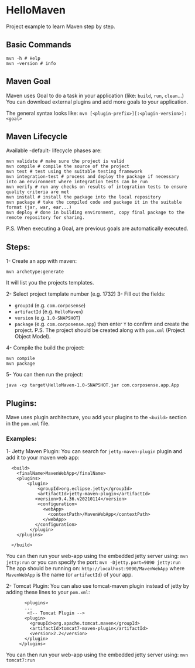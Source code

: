 # HelloMaven

Project example to learn Maven step by step.

## Basic Commands
```
mvn -h # Help
mvn -version # info
```

## Maven Goal
Maven uses Goal to do a task in your application (like: `build`, `run`, `clean`...)
You can download external plugins and add more goals to your application.

The general syntax looks like: `mvn [<plugin-prefix>][:<plugin-version>]:<goal>`

## Maven Lifecycle
Available -default- lifecycle phases are:
```
mvn validate # make sure the project is valid
mvn compile # compile the source of the project
mvn test # test using the suitable testing framework
mvn integration-test # process and deploy the package if necessary into an environment where integration tests can be run
mvn verify # run any checks on results of integration tests to ensure quality criteria are met
mvn install # install the package into the local repository
mvn package # take the compiled code and package it in the suitable format (jar, war, ear...)
mvn deploy # done in building environment, copy final package to the remote repository for sharing.
```
P.S. When executing a Goal, are previous goals are automatically executed.


## Steps:
1- Create an app with maven:
```
mvn archetype:generate
```
It will list you the projects templates.

2- Select project template number (e.g. 1732)
3- Fill out the fields:
- `groupId` (e.g. `com.corposense`)
- `artifactId` (e.g. `HelloMaven`)
- `version` (e.g. `1.0-SNAPSHOT`)
- `package` (e.g. `com.corposense.app`)
then enter `Y` to confirm and create the project.
P.S. The project should be created along with `pom.xml` (Project Object Model).

4- Compile the build the project:
```
mvn compile
mvn package
```
5- You can then run the project:
```
java -cp target\HelloMaven-1.0-SNAPSHOT.jar com.corposense.app.App
```

## Plugins:
Mave uses plugin architecture, you add your plugins to the `<build>` section in the `pom.xml` file.

### Examples:

1- Jetty Maven Plugin:
You can search for `jetty-maven-plugin` plugin and add it to your maven web app:
```
  <build>
    <finalName>MavenWebApp</finalName>
    <plugins>
		<plugin>
		    <groupId>org.eclipse.jetty</groupId>
		    <artifactId>jetty-maven-plugin</artifactId>
		   <version>9.4.36.v20210114</version>
		    <configuration>
		      <webApp>
		        <contextPath>/MavenWebApp</contextPath>
		      </webApp>
		   </configuration>
		 </plugin>
    </plugins>
    
  </build>
```

You can then run your web-app using the embedded jetty server using:
`mvn jetty:run`
or you can specify the port:
`mvn -Djetty.port=9090 jetty:run`
The app should be running on: `http://localhost:9090/MavenWebApp` where `MavenWebApp` is the name (or `artifactId`) of your app. 

 2- Tomcat Plugin:
 You can also use tomcat-maven plugin instead of jetty by adding these lines to your `pom.xml`:
 ```
 		<plugins>
 		...
         <!-- Tomcat Plugin -->
        <plugin>
          <groupId>org.apache.tomcat.maven</groupId>
          <artifactId>tomcat7-maven-plugin</artifactId>
          <version>2.2</version>
        </plugin>
      </plugins>
 ```
 You can then run your web-app using the embedded jetty server using:
`mvn tomcat7:run`
 
